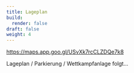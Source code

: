 ```yaml
---
title: Lageplan
build:
  render: false
draft: false
weight: 4
---
```

https://maps.app.goo.gl/USvXk7rcCLZDQe7k8

Lageplan / Parkierung / Wettkampfanlage folgt...
